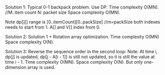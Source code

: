 Solution 1:
Typical 0-1 backpack problem.
Use DP.
Time complexity O(MN).  //M: item count    N: packet size
Space complexity O(MN).

Note dp[][] range is [0..itemCount][0..packSize]   //m=packSize
both indexes needs to start from 1.
A[] and V[] index from 0.

Solution 2:
Solution 1 + Rotation array optimization.
Time complexity O(MN)
Space complexity O(N).

Solution 3:
Reverse the sequence order in the second loop:
Note: At time i, dp[j] is updated, dp[j - A[i - 1]] is still not updated, so it is still the value at time i - 1.
Time complexity O(MN).
Space complexity O(N). But only one-dimension array is used.

